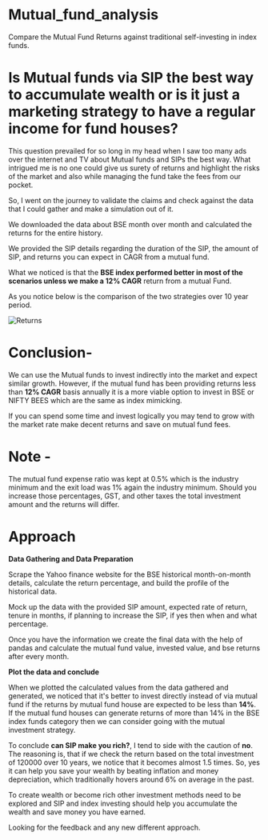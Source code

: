 # Mutual_fund_analysis
Compare the Mutual Fund Returns against traditional self-investing in index funds. 

# Is Mutual funds via SIP the best way to accumulate wealth or is it just a marketing strategy to have a regular income for fund houses?

This question prevailed for so long in my head when I saw too many ads over the internet and TV about Mutual funds and SIPs the best way. 
What intrigued me is no one could give us surety of returns and highlight the risks of the market and also while managing the fund take the fees from our pocket. 

So, I went on the journey to validate the claims and check against the data that I could gather and make a simulation out of it.

We downloaded the data about BSE month over month and calculated the returns for the entire history. 

We provided the SIP details regarding the duration of the SIP, the amount of SIP, and returns you can expect in CAGR from a mutual fund. 

What we noticed is that the **BSE index performed better in most of the scenarios unless we make a 12% CAGR** return from a mutual Fund. 

As you notice below is the comparison of the two strategies over 10 year period.

![Returns](https://github.com/user-attachments/assets/6ba05018-c277-47f0-9394-18691c77d262)

# Conclusion-

We can use the Mutual funds to invest indirectly into the market and expect similar growth. However, if the mutual fund has been providing returns less than **12% CAGR** basis annually it is a more viable option to invest in BSE or NIFTY BEES which are the same as index mimicking.

If you can spend some time and invest logically you may tend to grow with the market rate make decent returns and save on mutual fund fees. 

# Note - 
The mutual fund expense ratio was kept at 0.5% which is the industry minimum and the exit load was 1% again the industry minimum. 
Should you increase those percentages, GST, and other taxes the total investment amount and the returns will differ. 


# Approach 

**Data Gathering and Data Preparation**

Scrape the Yahoo finance website for the BSE historical month-on-month details, calculate the return percentage, and build the profile of the historical data. 

Mock up the data with the provided SIP amount, expected rate of return, tenure in months, if planning to increase the SIP, if yes then when and what percentage. 

Once you have the information we create the final data with the help of pandas and calculate the mutual fund value, invested value, and bse returns after every month. 

**Plot the data and conclude**

When we plotted the calculated values from the data gathered and generated, we noticed that it's better to invest directly instead of via mutual fund if the returns by mutual fund house are expected to be less than **14%**. If the mutual fund houses can generate returns of more than 14% in the BSE index funds category then we can consider going with the mutual investment strategy. 


To conclude **can SIP make you rich?**, I tend to side with the caution of **no**. The reasoning is, that if we check the return based on the total investment of 120000 over 10 years, we notice that it becomes almost 1.5 times. So, yes it can help you save your wealth by beating inflation and money depreciation, which traditionally hovers around 6% on average in the past. 

To create wealth or become rich other investment methods need to be explored and SIP and index investing should help you accumulate the wealth and save money you have earned. 

Looking for the feedback and any new different approach.
